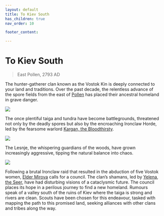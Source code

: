 ```yaml
---
layout: default
title: To Kiev South
has_children: true
nav_order: 10

footer_content: 

---
```


# To Kiev South

> East Pollen, 2793 AD

The hunter-gatherer clan known as the Vostok Kin is deeply connected to your land and traditions. Over the past decade, the relentless advance of the spore fields from the east of [Pollen](https://degenesis.com/world/cultures/pollen) has placed their ancestral homeland in grave danger. 

![](https://i.imgur.com/aCOHfMq.jpeg)

The once plentiful taiga and tundra have become battlegrounds, threatened not only by the deadly spores but also by the encroaching Ironclaw Horde, led by the fearsome warlord [Kargan, the Bloodthirsty](#kargan).

![](https://i.imgur.com/ASdDRAT.png)

The Lesnje, the whispering guardians of the woods, have grown increasingly aggressive, tipping the natural balance into chaos.

![](https://i.imgur.com/2CzntVF.png)

Following a brutal Ironclaw raid that resulted in the abduction of five Vostok women, [Elder Mirova](#mirova) calls for a council. The clan’s shamans, led by [Yelena, the Seer](#yelena), have had disturbing visions of a cataclysmic future. The council places its hope in a perilous journey to find a new homeland. Rumours speak of a valley south of the ruins of Kiev where the taiga is strong and rivers are clean. Scouts have been chosen for this endeavour, tasked with mapping the path to this promised land, seeking alliances with other clans and tribes along the way.



